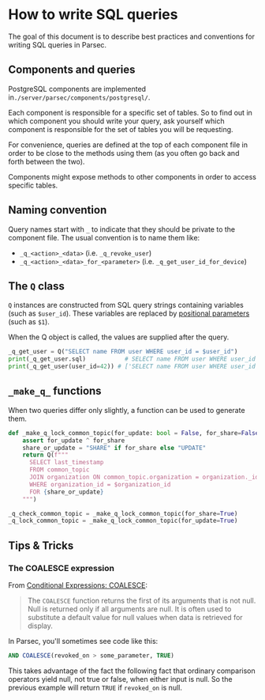 <!-- Parsec Cloud (https://parsec.cloud) Copyright (c) BUSL-1.1 2016-present Scille SAS -->

# How to write SQL queries

The goal of this document is to describe best practices and conventions for
writing SQL queries in Parsec.

## Components and queries

PostgreSQL components are implemented in`./server/parsec/components/postgresql/`.

Each component is responsible for a specific set of tables. So to find out
in which component you should write your query, ask yourself which component
is responsible for the set of tables you will be requesting.

For convenience, queries are defined at the top of each component file in order
to be close to the methods using them (as you often go back and forth between
the two).

Components might expose methods to other components in order to access specific tables.

## Naming convention

Query names start with `_` to indicate that they should be private to the
component file. The usual convention is to name them like:

- `_q_<action>_<data>` (i.e. `_q_revoke_user`)
- `_q_<action>_<data>_for_<parameter>` (i.e. `_q_get_user_id_for_device`)

## The `Q` class

`Q` instances are constructed from SQL query strings containing variables
(such as `$user_id`). These variables are replaced by [positional parameters](https://www.postgresql.org/docs/current/sql-expressions.html#SQL-EXPRESSIONS-PARAMETERS-POSITIONAL)
(such as `$1`).

When the Q object is called, the values are supplied after the query.

```python
_q_get_user = Q("SELECT name FROM user WHERE user_id = $user_id")
print(_q_get_user.sql)           # SELECT name FROM user WHERE user_id = $1
print(_q_get_user(user_id=42)) # ['SELECT name FROM user WHERE user_id = $1', 42]
```

## `_make_q_` functions

When two queries differ only slightly, a function can be used to generate them.

```python
def _make_q_lock_common_topic(for_update: bool = False, for_share=False) -> Q:
    assert for_update ^ for_share
    share_or_update = "SHARE" if for_share else "UPDATE"
    return Q(f"""
      SELECT last_timestamp
      FROM common_topic
      JOIN organization ON common_topic.organization = organization._id
      WHERE organization_id = $organization_id
      FOR {share_or_update}
    """)

_q_check_common_topic = _make_q_lock_common_topic(for_share=True)
_q_lock_common_topic = _make_q_lock_common_topic(for_update=True)
```

## Tips & Tricks

### The COALESCE expression

From [Conditional Expressions: COALESCE](https://www.postgresql.org/docs/current/functions-conditional.html#FUNCTIONS-COALESCE-NVL-IFNULL):

> The `COALESCE` function returns the first of its arguments that is not null.
> Null is returned only if all arguments are null. It is often used to
> substitute a default value for null values when data is retrieved for
> display.

In Parsec, you'll sometimes see code like this:

```sql
AND COALESCE(revoked_on > some_parameter, TRUE)
```

This takes advantage of the fact the following fact that ordinary comparison
operators yield null, not true or false, when either input is null. So the
previous example will return `TRUE` if `revoked_on` is null.
